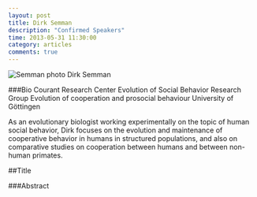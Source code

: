 ```yaml
---
layout: post
title: Dirk Semman
description: "Confirmed Speakers"
time: 2013-05-31 11:30:00
category: articles
comments: true  
---
```


<footer class="entry-meta">
<img src="{{ site.url }}/images/semman.jpg" alt="Semman photo">
<span class="author vcard" itemprop="author" itemscope itemtype="http://schema.org/Person">Dirk Semman
</a></span></span>
</footer>

###Bio
Courant Research Center Evolution of Social Behavior
Research Group Evolution of cooperation and prosocial behaviour 
University of Göttingen

As an evolutionary biologist working experimentally on the topic of human social behavior, Dirk focuses on the evolution and maintenance of cooperative behavior in humans in structured populations, and also on comparative studies on cooperation between humans and between non-human primates.

##Title

###Abstract